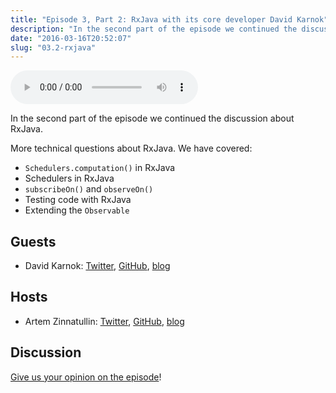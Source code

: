 ```yaml
---
title: "Episode 3, Part 2: RxJava with its core developer David Karnok"
description: "In the second part of the episode we continued the discussion about RxJava."
date: "2016-03-16T20:52:07"
slug: "03.2-rxjava"
---
```

<audio controls preload="metadata">
  <source src="https://artemzin.com/static/thecontext/episodes/The.Context.episode.3.part2.mp3" type="audio/mpeg">
</audio>

In the second part of the episode we continued the discussion about RxJava.

More technical questions about RxJava. We have covered:

 - `Schedulers.computation()` in RxJava
 - Schedulers in RxJava
 - `subscribeOn()` and `observeOn()`
 - Testing code with RxJava
 - Extending the `Observable`


## Guests

* David Karnok: [Twitter](https://twitter.com/akarnokd), [GitHub](https://github.com/akarnokd), [blog](http://akarnokd.blogspot.com)

## Hosts

* Artem Zinnatullin: [Twitter](https://twitter.com/artem_zin), [GitHub](https://github.com/artem-zinnatullin), [blog](https://artemzin.com)

## Discussion

[Give us your opinion on the episode](https://github.com/artem-zinnatullin/TheContext-Podcast/issues/25)!
